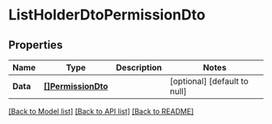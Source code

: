 # ListHolderDtoPermissionDto

## Properties
Name | Type | Description | Notes
------------ | ------------- | ------------- | -------------
**Data** | [**[]PermissionDto**](PermissionDto.md) |  | [optional] [default to null]

[[Back to Model list]](../README.md#documentation-for-models) [[Back to API list]](../README.md#documentation-for-api-endpoints) [[Back to README]](../README.md)


